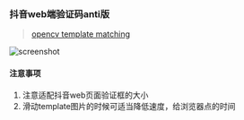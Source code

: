 ### 抖音web端验证码anti版

> [opencv template matching](https://opencv24-python-tutorials.readthedocs.io/en/latest/py_tutorials/py_imgproc/py_template_matching/py_template_matching.html)

![screenshot](https://repository-images.githubusercontent.com/434117180/a9433627-de8f-4c61-9ad7-7621c1d23d00)


#### 注意事项
1. 注意适配抖音web页面验证框的大小
2. 滑动template图片的时候可适当降低速度，给浏览器点的时间
